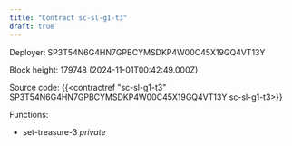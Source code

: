 ```yaml
---
title: "Contract sc-sl-g1-t3"
draft: true
---
```

Deployer: SP3T54N6G4HN7GPBCYMSDKP4W00C45X19GQ4VT13Y


 



Block height: 179748 (2024-11-01T00:42:49.000Z)

Source code: {{<contractref "sc-sl-g1-t3" SP3T54N6G4HN7GPBCYMSDKP4W00C45X19GQ4VT13Y sc-sl-g1-t3>}}

Functions:

* set-treasure-3 _private_
